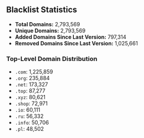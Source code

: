 ## Blacklist Statistics

- **Total Domains:** 2,793,569
- **Unique Domains:** 2,793,569
- **Added Domains Since Last Version:** 797,314
- **Removed Domains Since Last Version:** 1,025,661

### Top-Level Domain Distribution

-  `.com`: 1,225,859
-  `.org`: 235,884
-  `.net`: 173,327
-  `.top`: 87,277
-  `.xyz`: 80,621
-  `.shop`: 72,971
-  `.io`: 60,111
-  `.ru`: 56,332
-  `.info`: 50,706
-  `.pl`: 48,502
